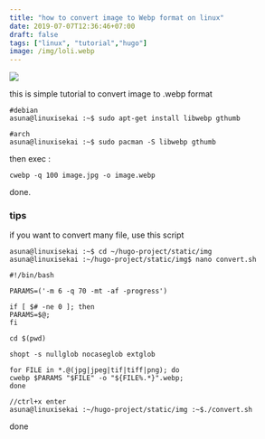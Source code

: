 ```yaml
---
title: "how to convert image to Webp format on linux"
date: 2019-07-07T12:36:46+07:00
draft: false
tags: ["linux", "tutorial","hugo"]
image: /img/loli.webp
---
```


<img src="/img/loli.webp" class="content-img">


this is simple tutorial to convert image to .webp format

    #debian
    asuna@linuxisekai :~$ sudo apt-get install libwebp gthumb
    
    #arch
    asuna@linuxisekai :~$ sudo pacman -S libwebp gthumb

then exec :

    cwebp -q 100 image.jpg -o image.webp

done.

### tips
if you want to convert many file, use this script

    asuna@linuxisekai :~$ cd ~/hugo-project/static/img
    asuna@linuxisekai :~/hugo-project/static/img$ nano convert.sh

    #!/bin/bash

    PARAMS=('-m 6 -q 70 -mt -af -progress')

    if [ $# -ne 0 ]; then
	PARAMS=$@;
    fi

    cd $(pwd)

    shopt -s nullglob nocaseglob extglob

    for FILE in *.@(jpg|jpeg|tif|tiff|png); do 
    cwebp $PARAMS "$FILE" -o "${FILE%.*}".webp;
    done
    
    //ctrl+x enter
    asuna@linuxisekai :~/hugo-project/static/img :~$./convert.sh

done